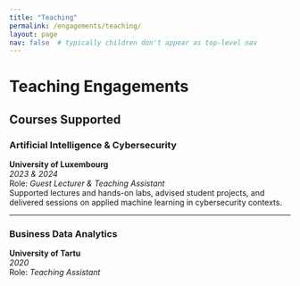 ```yaml
---
title: "Teaching"
permalink: /engagements/teaching/
layout: page
nav: false  # typically children don't appear as top-level nav
---
```



# Teaching Engagements

## Courses Supported

### <i class="fas fa-shield-alt"></i> Artificial Intelligence & Cybersecurity  
<i class="fas fa-university"></i> **University of Luxembourg**  
<i class="fas fa-calendar-alt"></i> *2023 & 2024*  
<i class="fas fa-chalkboard-teacher"></i> Role: *Guest Lecturer & Teaching Assistant*  
Supported lectures and hands-on labs, advised student projects, and delivered sessions on applied machine learning in cybersecurity contexts.

---

### <i class="fas fa-chart-line"></i> Business Data Analytics  
<i class="fas fa-university"></i> **University of Tartu**  
<i class="fas fa-calendar-alt"></i> *2020*  
<i class="fas fa-chalkboard-teacher"></i> Role: *Teaching Assistant* 